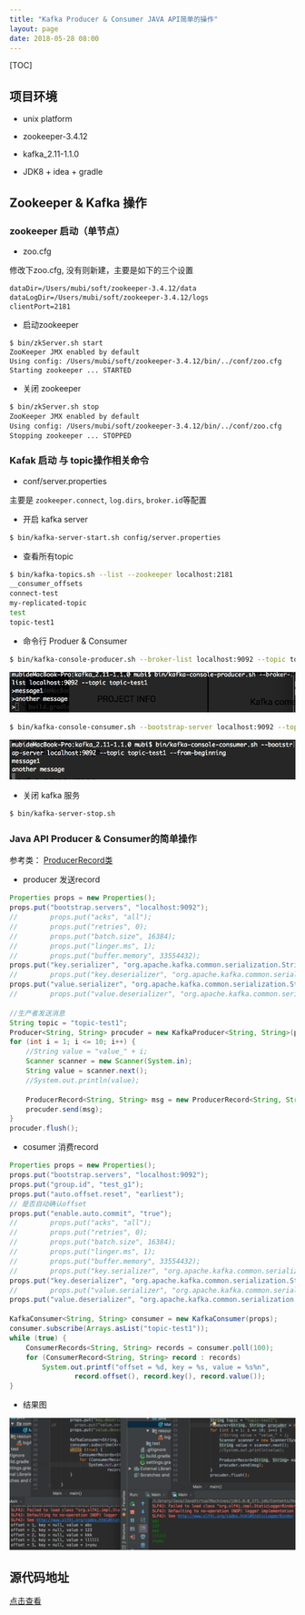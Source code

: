```yaml
---
title: "Kafka Producer & Consumer JAVA API简单的操作"
layout: page
date: 2018-05-28 08:00
---
```


[TOC]

## 项目环境

* unix platform

* zookeeper-3.4.12

* kafka_2.11-1.1.0

* JDK8 + idea + gradle

## Zookeeper & Kafka 操作

### zookeeper 启动（单节点）

* zoo.cfg

修改下zoo.cfg, 没有则新建，主要是如下的三个设置

```
dataDir=/Users/mubi/soft/zookeeper-3.4.12/data
dataLogDir=/Users/mubi/soft/zookeeper-3.4.12/logs
clientPort=2181
```

* 启动zookeeper

```
$ bin/zkServer.sh start
ZooKeeper JMX enabled by default
Using config: /Users/mubi/soft/zookeeper-3.4.12/bin/../conf/zoo.cfg
Starting zookeeper ... STARTED
```

* 关闭 zookeeper

```bash
$ bin/zkServer.sh stop
ZooKeeper JMX enabled by default
Using config: /Users/mubi/soft/zookeeper-3.4.12/bin/../conf/zoo.cfg
Stopping zookeeper ... STOPPED
```

### Kafak 启动 与 topic操作相关命令

* conf/server.properties

主要是 ```zookeeper.connect```, ```log.dirs```, ```broker.id```等配置

* 开启 kafka server

```bash
$ bin/kafka-server-start.sh config/server.properties
```

* 查看所有topic

```bash
$ bin/kafka-topics.sh --list --zookeeper localhost:2181
__consumer_offsets
connect-test
my-replicated-topic
test
topic-test1
```

* 命令行 Produer & Consumer

```bash
$ bin/kafka-console-producer.sh --broker-list localhost:9092 --topic topic-test1
```

![](https://raw.githubusercontent.com/kafka-learn/imgs/master/src/console_producer.png)

```bash
$ bin/kafka-console-consumer.sh --bootstrap-server localhost:9092 --topic topic-test1 --from-beginning
```

![](https://raw.githubusercontent.com/kafka-learn/imgs/master/src/console_consumer.png)

* 关闭 kafka 服务

```bash
$ bin/kafka-server-stop.sh
```

### Java API Producer & Consumer的简单操作

参考类： <a href="http://kafka.apache.org/11/javadoc/org/apache/kafka/clients/producer/ProducerRecord.html" target="_blank">ProducerRecord类</a>

* producer 发送record

```java
Properties props = new Properties();
props.put("bootstrap.servers", "localhost:9092");
//        props.put("acks", "all");
//        props.put("retries", 0);
//        props.put("batch.size", 16384);
//        props.put("linger.ms", 1);
//        props.put("buffer.memory", 33554432);
props.put("key.serializer", "org.apache.kafka.common.serialization.StringSerializer");
//        props.put("key.deserializer", "org.apache.kafka.common.serialization.StringDeserializer");
props.put("value.serializer", "org.apache.kafka.common.serialization.StringSerializer");
//        props.put("value.deserializer", "org.apache.kafka.common.serialization.StringDeserializer");

//生产者发送消息
String topic = "topic-test1";
Producer<String, String> procuder = new KafkaProducer<String, String>(props);
for (int i = 1; i <= 10; i++) {
	//String value = "value_" + i;
	Scanner scanner = new Scanner(System.in);
	String value = scanner.next();
	//System.out.println(value);

	ProducerRecord<String, String> msg = new ProducerRecord<String, String>(topic, value);
	procuder.send(msg);
}
procuder.flush();
```

* cosumer 消费record

```java
Properties props = new Properties();
props.put("bootstrap.servers", "localhost:9092");
props.put("group.id", "test_g1");
props.put("auto.offset.reset", "earliest");
// 是否自动确认offset
props.put("enable.auto.commit", "true");
//        props.put("acks", "all");
//        props.put("retries", 0);
//        props.put("batch.size", 16384);
//        props.put("linger.ms", 1);
//        props.put("buffer.memory", 33554432);
//        props.put("key.serializer", "org.apache.kafka.common.serialization.StringSerializer");
props.put("key.deserializer", "org.apache.kafka.common.serialization.StringDeserializer");
//        props.put("value.serializer", "org.apache.kafka.common.serialization.StringSerializer");
props.put("value.deserializer", "org.apache.kafka.common.serialization.StringDeserializer");

KafkaConsumer<String, String> consumer = new KafkaConsumer(props);
consumer.subscribe(Arrays.asList("topic-test1"));
while (true) {
	ConsumerRecords<String, String> records = consumer.poll(100);
	for (ConsumerRecord<String, String> record : records)
		System.out.printf("offset = %d, key = %s, value = %s%n",
				record.offset(), record.key(), record.value());
}
```

* 结果图

![](https://raw.githubusercontent.com/kafka-learn/imgs/master/src/api_producer_consumer.png)

## 源代码地址

<a href="https://github.com/kafka-learn/demos/tree/master/kafka-producer-consumer" target="_blank">点击查看</a>